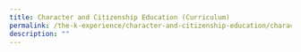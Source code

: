 ```yaml
---
title: Character and Citizenship Education (Curriculum)
permalink: /the-k-experience/character-and-citizenship-education/character-programmes/character-and-citizenship/
description: ""
---
```

